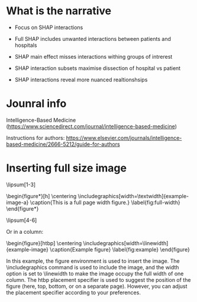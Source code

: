 # What is the narrative

* Focus on SHAP interactions

* Full SHAP includes unwanted interactions between patients and hospitals
* SHAP main effect misses interactions withing groups of intrerest
* SHAP interaction subsets maximise dissection of hospital vs patient
* SHAP interactions reveal more nuanced realtionshsips

# Jounral info 

Intelligence-Based Medicine (https://www.sciencedirect.com/journal/intelligence-based-medicine)

Instructions for authors: 
https://www.elsevier.com/journals/intelligence-based-medicine/2666-5212/guide-for-authors



# Inserting full size image

\lipsum[1-3]

\begin{figure*}[h]
  \centering
  \includegraphics[width=\textwidth]{example-image-a}
  \caption{This is a full page width figure.}
  \label{fig:full-width}
\end{figure*}

\lipsum[4-6]

Or in a column:

\begin{figure}[htbp]
  \centering
  \includegraphics[width=\linewidth]{example-image}
  \caption{Example figure}
  \label{fig:example}
\end{figure}

In this example, the figure environment is used to insert the image. The \includegraphics command is used to include the image, and the width option is set to \linewidth to make the image occupy the full width of one column. The htbp placement specifier is used to suggest the position of the figure (here, top, bottom, or on a separate page). However, you can adjust the placement specifier according to your preferences.